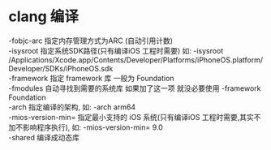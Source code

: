 # clang 编译

-fobjc-arc     		指定内存管理方式为ARC (自动引用计数)  
-isysroot      		指定系统SDK路径(只有编译iOS 工程时需要) 如: -isysroot /Applications/Xcode.app/Contents/Developer/Platforms/iPhoneOS.platform/Developer/SDKs/iPhoneOS.sdk	  
-framework    		指定 framework 库 一般为 Foundation	  
-fmodules      		自动寻找到需要的系统库 如果加了这一项 就没必要使用 -framework Foundation	  
-arch	       		指定编译的架构, 如: -arch arm64		  
-mios-version-min=	指定最小支持的 iOS 系统(只有编译iOS 工程时需要,其实不加不影响程序执行), 如: -mios-version-min= 9.0 		
-shared				编译成动态库	  

